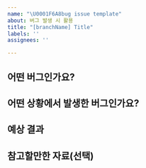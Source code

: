 ```yaml
---
name: "\U0001F6A8bug issue template"
about: 버그 발생 시 활용
title: "[branchName] Title"
labels: ''
assignees: ''

---
```


## 어떤 버그인가요?
> 

## 어떤 상황에서 발생한 버그인가요?
> 

## 예상 결과
> 

## 참고할만한 자료(선택)
>
